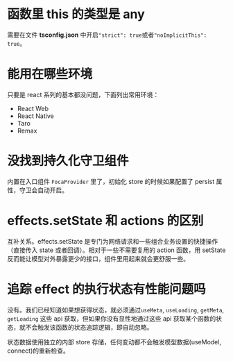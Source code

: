 #

# 函数里 this 的类型是 any

需要在文件 **tsconfig.json** 中开启`"strict": true`或者`"noImplicitThis": true`。

# 能用在哪些环境

只要是 react 系列的基本都没问题，下面列出常用环境：

- React Web
- React Native
- Taro
- Remax

# 没找到持久化守卫组件

内置在入口组件 `FocaProvider` 里了，初始化 store 的时候如果配置了 persist 属性，守卫会自动开启。

# effects.setState 和 actions 的区别

互补关系。effects.setState 是专门为网络请求和一些组合业务设置的快捷操作（直接传入 state 或者回调）。相对于一些不需要复用的 action 函数，用 setState 反而能让模型对外暴露更少的接口，组件里用起来就会更舒服一些。

# 追踪 effect 的执行状态有性能问题吗

没有。我们已经知道如果想获得状态，就必须通过`useMeta`, `useLoading`, `getMeta`, `getLoading` 这些 api 获取，但如果你没有显性地通过这些 api 获取某个函数的状态，就不会触发该函数的状态追踪逻辑，即自动忽略。

状态数据使用独立的内部 store 存储，任何变动都不会触发模型数据(useModel, connect)的重新检查。
